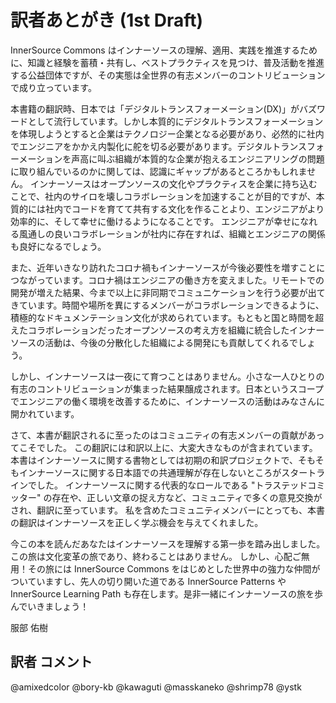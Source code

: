 # 訳者あとがき (1st Draft)

InnerSource Commons はインナーソースの理解、適用、実践を推進するために、知識と経験を蓄積・共有し、ベストプラクティスを見つけ、普及活動を推進する公益団体ですが、その実態は全世界の有志メンバーのコントリビューションで成り立っています。

本書籍の翻訳時、日本では「デジタルトランスフォーメーション(DX)」がバズワードとして流行しています。しかし本質的にデジタルトランスフォーメーションを体現しようとすると企業はテクノロジー企業となる必要があり、必然的に社内でエンジニアをかかえ内製化に舵を切る必要があります。デジタルトランスフォーメーションを声高に叫ぶ組織が本質的な企業が抱えるエンジニアリングの問題に取り組んでいるのかに関しては、認識にギャップがあるところかもしれません。
インナーソースはオープンソースの文化やプラクティスを企業に持ち込むことで、社内のサイロを壊しコラボレーションを加速することが目的ですが、本質的には社内でコードを育てて共有する文化を作ることより、エンジニアがより効率的に、そして幸せに働けるようになることです。 エンジニアが幸せになれる風通しの良いコラボレーションが社内に存在すれば、組織とエンジニアの関係も良好になるでしょう。

また、近年いきなり訪れたコロナ禍もインナーソースが今後必要性を増すことにつながっています。コロナ禍はエンジニアの働き方を変えました。リモートでの開発が増えた結果、今まで以上に非同期でコミュニケーションを行う必要が出てきています。時間や場所を異にするメンバーがコラボレーションできるように、積極的なドキュメンテーション文化が求められています。もともと国と時間を超えたコラボレーションだったオープンソースの考え方を組織に統合したインナーソースの活動は、今後の分散化した組織による開発にも貢献してくれるでしょう。

しかし、インナーソースは一夜にて育つことはありません。小さな一人ひとりの有志のコントリビューションが集まった結果醸成されます。日本というスコープでエンジニアの働く環境を改善するために、インナーソースの活動はみなさんに開かれています。

さて、本書が翻訳されるに至ったのはコミュニティの有志メンバーの貢献があってこそでした。
この翻訳には和訳以上に、大変大きなものが含まれています。
本書はインナーソースに関する書物としては初期の和訳プロジェクトで、そもそもインナーソースに関する日本語での共通理解が存在しないところがスタートラインでした。
インナーソースに関する代表的なロールである "トラステッドコミッター" の存在や、正しい文章の捉え方など、コミュニティで多くの意見交換がされ、翻訳に至っています。
私を含めたコミュニティメンバーにとっても、本書の翻訳はインナーソースを正しく学ぶ機会を与えてくれました。

今この本を読んだあなたはインナーソースを理解する第一歩を踏み出しました。この旅は文化変革の旅であり、終わることはありません。
しかし、心配ご無用！その旅には InnerSource Commons をはじめとした世界中の強力な仲間がついていますし、先人の切り開いた道である InnerSource Patterns や InnerSource Learning Path も存在します。是非一緒にインナーソースの旅を歩んでいきましょう！

服部 佑樹

## 訳者 コメント

@amixedcolor
@bory-kb
@kawaguti
@masskaneko
@shrimp78
@ystk